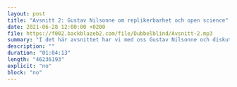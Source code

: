 ```yaml
---
layout: post
title: "Avsnitt 2: Gustav Nilsonne om replikerbarhet och open science"
date: 2021-06-28 12:00:00 +0200
file: https://f002.backblazeb2.com/file/Dubbelblind/Avsnitt-2.mp3
summary: "I det här avsnittet har vi med oss Gustav Nilsonne och diskuterar replikerbarhet och open science tillsammans med honom."
description: ""
duration: "01:04:13" 
length: "46236193"
explicit: "no" 
block: "no"
---
```

